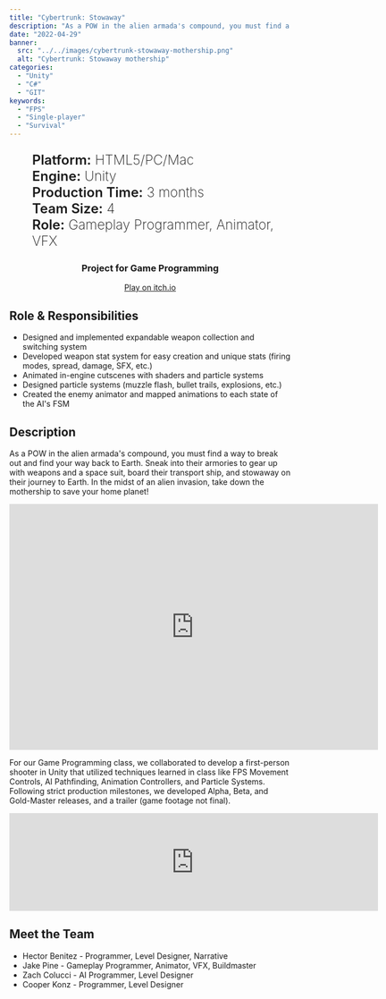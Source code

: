 ```yaml
---
title: "Cybertrunk: Stowaway"
description: "As a POW in the alien armada's compound, you must find a way to break out and find your way back to Earth. In this FPS, sneak into their armories to collect weapons and gear up in a space suit, board their transport ship, and stowaway on their journey to Earth. In the midst of an alien invasion, take down the mothership to save your home planet!"
date: "2022-04-29"
banner:
  src: "../../images/cybertrunk-stowaway-mothership.png"
  alt: "Cybertrunk: Stowaway mothership"
categories:
  - "Unity"
  - "C#"
  - "GIT"
keywords:
  - "FPS"
  - "Single-player"
  - "Survival"
---
```


<style>
  .detailsName {
    text-align: left;
    font-weight: 600;
  }
  .detailsInfo {
    text-align: right;
    font-weight: 200;
    color: var(--subtext-color);
  }
  .button {
    border-radius: var(--border-radius);
    border: 0.125rem solid var(--primary-color);
    background: var(--background-color);
    padding: 0.5rem 1.5rem;
    transition: 25ms ease-out;
    color: var(--primary-color);
    margin-bottom: .5rem;
  }
  .button:hover {
    background: var(--primary-color);
    color: var(--background-color);
  }
  .storePages {
    display: flex; flex-direction: row; justify-content: space-around;
  }
  .storePages > a { margin-top: .75rem }
  .massdigiLogo { width: 400px; height: 250px; object-fit: cover; margin: auto; }
  @media (max-width: 666px) {
    .storePages { flex-direction: column; align-items: center }
  }
</style>

<ul style="font-size: 1.5rem; list-style: none">
  <li>
    <span class="detailsName">Platform:</span>
    <span class="detailsInfo">HTML5/PC/Mac</span>
  </li>
  <li>
    <span class="detailsName">Engine:</span>
    <span class="detailsInfo">Unity</span>
  </li>
  <li>
    <span class="detailsName">Production Time:</span>
    <span class="detailsInfo">3 months</span>
  </li>
  <li>
    <span class="detailsName">Team Size:</span>
    <span class="detailsInfo">4</span>
  </li>
  <li>
    <span class="detailsName">Role:</span>
    <span class="detailsInfo">Gameplay Programmer, Animator, VFX</span>
  </li>
</ul>

<div style="text-align: center">
  <h3 style="color: var(--code-block-fun)">
    Project for Game Programming</h3>
    <a class="button" target="_blank" href="https://jpinedev.itch.io/cybertrunk-stowaway-gold-master-release">Play on itch.io</a>
</div>

## Role & Responsibilities
- Designed and implemented expandable weapon collection and switching system
- Developed weapon stat system for easy creation and unique stats (firing modes, spread, damage, SFX, etc.)
- Animated in-engine cutscenes with shaders and particle systems
- Designed particle systems (muzzle flash, bullet trails, explosions, etc.)
- Created the enemy animator and mapped animations to each state of the AI's FSM

## Description
As a POW in the alien armada's compound, you must find a way to break out and find your way back to Earth. Sneak into their armories to gear up with weapons and a space suit, board their transport ship, and stowaway on their journey to Earth. In the midst of an alien invasion, take down the mothership to save your home planet!

<iframe src="https://www.youtube.com/embed/9Pt5FqL4PKA" width="660" height="440" frameborder="0" allow="accelerometer; autoplay; gyroscope; picture-in-picture" allowfullscreen></iframe>

For our Game Programming class, we collaborated to develop a first-person shooter in Unity that utilized techniques learned in class like FPS Movement Controls, AI Pathfinding, Animation Controllers, and Particle Systems. Following strict production milestones, we developed Alpha, Beta, and Gold-Master releases, and a trailer (game footage not final).

<iframe src="https://itch.io/embed/1507980?bg_color=222&amp;fg_color=ffffff&amp;link_color=00b4b5&amp;border_color=4e4e4e" width="660" height="175" frameborder="0"><a href="https://jpinedev.itch.io/cybertrunk-stowaway-gold-master-release">Cybertrunk: Stowaway by jpinedev, Konz.c, Strength88, zachcolucci</a></iframe>

## Meet the Team
- Hector Benitez - Programmer, Level Designer, Narrative
- Jake Pine - Gameplay Programmer, Animator, VFX, Buildmaster
- Zach Colucci - AI Programmer, Level Designer
- Cooper Konz - Programmer, Level Designer